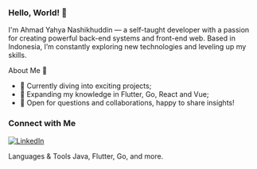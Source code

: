 ### Hello, World! 👋


I'm Ahmad Yahya Nashikhuddin — a self-taught developer with a passion for creating powerful back-end systems and front-end web. Based in Indonesia, I’m constantly exploring new technologies and leveling up my skills.

About Me 🌱
- 🚀 Currently diving into exciting projects;
- 🌱 Expanding my knowledge in Flutter, Go, React and Vue;
- 💬 Open for questions and collaborations, happy to share insights!

### Connect with Me
[![LinkedIn](https://img.shields.io/badge/LinkedIn-0077B5?style=for-the-badge&logo=linkedin&logoColor=white)](https://www.linkedin.com/in/ahmad-yahya-nashikhuddin-1a4b41151/)


Languages & Tools
Java, Flutter, Go, and more.
